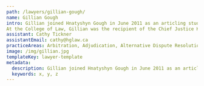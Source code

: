 ```yaml
---
path: /lawyers/gillian-gough/
name: Gillian Gough
intro: Gillian joined Hnatyshyn Gough in June 2011 as an articling student and was called to the Saskatchewan Bar in June of 2012. Gillian obtained a Bachelor of Arts from the University of Saskatchewan in 2006, with a major in Spanish, winning the Most Distinguished Graduate in Languages. Gillian worked as an English teacher in South America before pursuing her studies in Law at the University of Saskatchewan. 
At the College of Law, Gillian was the recipient of the Chief Justice Klebuc Access to Justice Essay Prize, 2010, and was a member of the Mediation Advocacy Moot where her team was acknowledged in several categories including Overall Outstanding Advocate/Client Team. Gillian's maintains a general practice with a focus on family law.
assistant: Cathy Tickner
assistantEmail: cathy@hglaw.ca
practiceAreas: Arbitration, Adjudication, Alternative Dispute Resolution, Administrative Law, Civil Litigation
image: /img/gillian.jpg
templateKey: lawyer-template
metadata:
  description: Gillian joined Hnatyshyn Gough in June 2011 as an articling student and was called to the Saskatchewan Bar in June of 2012. Gillian obtained a Bachelor of Arts from the University of Saskatchewan in 2006, with a major in Spanish, winning the Most Distinguished Graduate in Languages. Gillian worked as an English teacher in South America before pursuing her studies in Law at the University of Saskatchewan. 
  keywords: x, y, z
---
```


